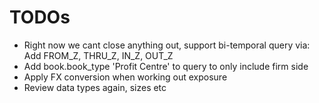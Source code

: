 # TODOs

   * Right now we cant close anything out, support bi-temporal query via: Add FROM_Z, THRU_Z, IN_Z, OUT_Z
   * Add book.book_type 'Profit Centre' to query to only include firm side
   * Apply FX conversion when working out exposure
   * Review data types again, sizes etc
   
     